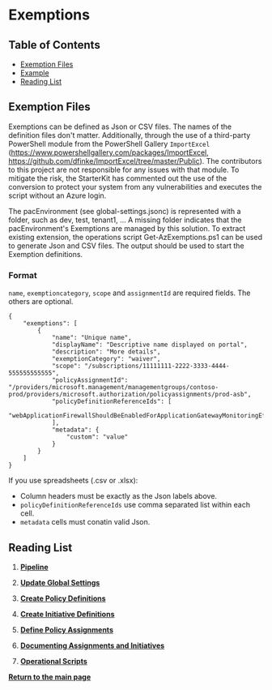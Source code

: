 # Exemptions

## Table of Contents

- [Exemption Files](#exemption-files)
- [Example](#example)
- [Reading List](#reading-list)

## Exemption Files

Exemptions can be defined as Json or CSV files. The names of the definition files don't matter. Additionally, through the use of a third-party PowerShell module from the PowerShell Gallery `ImportExcel` (https://www.powershellgallery.com/packages/ImportExcel, https://github.com/dfinke/ImportExcel/tree/master/Public). The contributors to this project are not responsible for any issues with that module. To mitigate the risk, the StarterKit has commented out the use of the conversion to protect your system from any vulnerabilities and executes the script without an Azure login.

The pacEnvironment (see global-settings.jsonc) is represented with a folder, such as dev, test, tenant1, ... A missing folder indicates that the pacEnvironment's Exemptions are managed by this solution. To extract existing extension, the operations script Get-AzExemptions.ps1 can be used to generate Json and CSV files. The output should be used to start the Exemption definitions.

### Format

`name`, `exemptioncategory`, `scope` and `assignmentId` are required fields. The others are optional.

```jsonc
{
    "exemptions": [
        {
            "name": "Unique name",
            "displayName": "Descriptive name displayed on portal",
            "description": "More details",
            "exemptionCategory": "waiver",
            "scope": "/subscriptions/11111111-2222-3333-4444-555555555555",
            "policyAssignmentId": "/providers/microsoft.management/managementgroups/contoso-prod/providers/microsoft.authorization/policyassignments/prod-asb",
            "policyDefinitionReferenceIds": [
                "webApplicationFirewallShouldBeEnabledForApplicationGatewayMonitoringEffect"
            ],
            "metadata": {
                "custom": "value"
            }
        }
    ]
}
```

If you use spreadsheets (.csv or .xlsx):
- Column headers must be exactly as the Json labels above.
- `policyDefinitionReferenceIds` use comma separated list within each cell.
- `metadata` cells must conatin valid Json.


## Reading List

1. **[Pipeline](../../Pipeline/README.md)**

1. **[Update Global Settings](../../Definitions/README.md)**

1. **[Create Policy Definitions](../../Definitions/Policies/README.md)**

1. **[Create Initiative Definitions](#initiative-definitions)**

1. **[Define Policy Assignments](../../Definitions/Assignments/README.md)**

1. **[Documenting Assignments and Initiatives](../../Definitions/Documentation/README.md)**

1. **[Operational Scripts](../../Scripts/Operations/README.md)**

**[Return to the main page](../../README.md)**
<br/>
